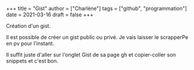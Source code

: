 +++
title = "Gist"
author = ["Charlène"]
tags = ["github", "programmation"]
date = 2021-03-16
draft = false
+++

Création d'un gist.

Il est possible de créer un gist public ou privé. Je vais laisser le scrapperPe en pv pour l'instant.

Il suffit juste d'aller sur l'onglet Gist de sa page gh et copier-coller son snippets et c'est bon.
